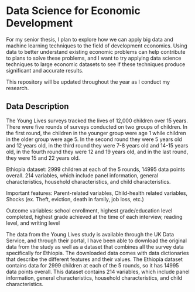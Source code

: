 # Data Science for Economic Development

For my senior thesis, I plan to explore how we can apply big data and machine learning techniques to the field of development economics. Using data to better understand existing economic problems can help contribute to plans to solve these problems, and I want to try applying data science techniques to large economic datasets to see if these techniques produce significant and accurate results. 

This repository will be updated throughout the year as I conduct my research.

## Data Description

The Young Lives surveys tracked the lives of 12,000 children over 15 years. There were five rounds of surveys conducted on two groups of children. In the first round, the children in the younger group were age 1 while children in the older group were age 5. In the second round they were 5 years old and 12 years old, in the third round they were 7-8 years old and 14-15 years old, in the fourth round they were 12 and 19 years old, and in the last round, they were 15 and 22 years old. 

Ethiopia dataset: 2999 children at each of the 5 rounds, 14995 data points overall. 214 variables, which include panel information, general characteristics, household characteristics, and child characteristics. 

Important features: Parent-related variables, Child-health related variables, Shocks (ex. Theft, eviction, death in family, job loss, etc.)

Outcome variables: school enrollment, highest grade/education level completed, highest grade achieved at the time of each interview, reading level, and writing level

The data from the Young Lives study is available through the UK Data Service, and through their portal, I have been able to download the original data from the study as well as a dataset that combines all the survey data specifically for Ethiopia. The downloaded data comes with data dictionaries that describe the different features and their values. The Ethiopia dataset contains data for 2999 children at each of the 5 rounds, so it has 14995 data points overall. This dataset contains 214 variables, which include panel information, general characteristics, household characteristics, and child characteristics. 
